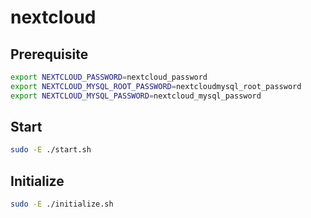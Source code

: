 # nextcloud

## Prerequisite

```sh
export NEXTCLOUD_PASSWORD=nextcloud_password
export NEXTCLOUD_MYSQL_ROOT_PASSWORD=nextcloudmysql_root_password
export NEXTCLOUD_MYSQL_PASSWORD=nextcloud_mysql_password
```

## Start

```sh
sudo -E ./start.sh
```

## Initialize

```sh
sudo -E ./initialize.sh
```
